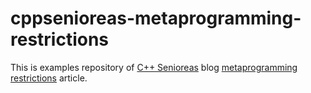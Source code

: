 # cppsenioreas-metaprogramming-restrictions
This is examples repository of [C++ Senioreas](https://cppsenioreas.wordpress.com) blog [metaprogramming restrictions](https://cppsenioreas.wordpress.com/2020/08/14/the-exact-solution-for-a-generic-problem-part-1/) article.
